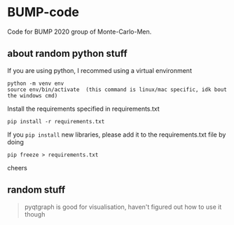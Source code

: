 # BUMP-code
Code for BUMP 2020 group of Monte-Carlo-Men.



## about random python stuff

If you are using python, I recommed using a virtual environment
```
python -m venv env
source env/bin/activate  (this command is linux/mac specific, idk bout the windows cmd)
```

Install the requirements specified in requirements.txt

```
pip install -r requirements.txt
```

If you `pip install` new libraries, please add it to the requirements.txt file by doing 
```
pip freeze > requirements.txt
```

cheers  


## random stuff

> pyqtgraph is good for visualisation, haven't figured out how to use it though
